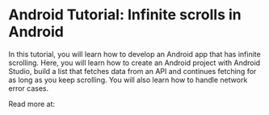 # Android Tutorial: Infinite scrolls in Android

In this tutorial, you will learn how to develop an Android app that has infinite scrolling. Here, you will learn how to create an Android project with Android Studio, build a list that fetches data from an API and continues fetching for as long as you keep scrolling. You will also learn how to handle network error cases.

Read more at: 
